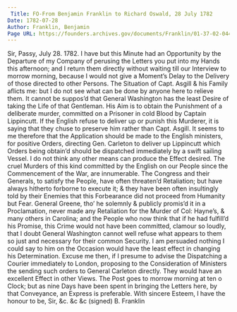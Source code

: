 ```yaml
---
 Title: FO-From Benjamin Franklin to Richard Oswald, 28 July 1782
Date: 1782-07-28
Author: Franklin, Benjamin
Page URL: https://founders.archives.gov/documents/Franklin/01-37-02-0449
---
```


Sir,
Passy, July 28. 1782.
I have but this Minute had an Opportunity by the Departure of my Company of perusing the Letters you put into my Hands this afternoon; and I return them directly without waiting till our Interview to morrow morning, because I would not give a Moment’s Delay to the Delivery of those directed to other Persons. The Situation of Capt. Asgill & his Family aflicts me: but I do not see what can be done by anyone here to relieve them. It cannot be suppos’d that General Washington has the least Desire of taking the Life of that Gentleman. His Aim is to obtain the Punishment of a deliberate murder, committed on a Prisoner in cold Blood by Captain Lippincutt. If the English refuse to deliver up or punish this Murderer, it is saying that they chuse to preserve him rather than Capt. Asgill. It seems to me therefore that the Application should be made to the English ministers, for positive Orders, directing Gen. Carleton to deliver up Lippincutt which Orders being obtain’d should be dispatched immediately by a swift sailing Vessel. I do not think any other means can produce the Effect desired. The cruel Murders of this kind committed by the English on our People since the Commencement of the War, are innumerable. The Congress and their Generals, to satisfy the People, have often threaten’d Retaliation; but have always hitherto forborne to execute it; & they have been often insultingly told by their Enemies that this Forbearance did not proceed from Humanity but Fear. General Greene, tho’ he solemnly & publicly promis’d it in a Proclamation, never made any Retaliation for the Murder of Col: Hayne’s, & many others in Carolina; and the People who now think that if he had fulfill’d his Promise, this Crime would not have been committed, clamour so loudly, that I doubt General Washington cannot well refuse what appears to them so just and necessary for their common Security. I am persuaded nothing I could say to him on the Occasion would have the least effect in changing his Determination. Excuse me then, if I presume to advise the Dispatching a Courier immediately to London, proposing to the Consideration of Ministers the sending such orders to General Carleton directly. They would have an excellent Effect in other Views. The Post goes to morrow morning at ten o Clock; but as nine Days have been spent in bringing the Letters here, by that Conveyance, an Express is preferable.
With sincere Esteem, I have the honour to be, Sir, &c. &c &c
(signed) B. Franklin

